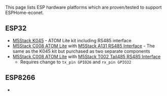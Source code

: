 This page lists ESP hardware platforms which are proven/tested to support ESPHome-econet.

## ESP32
* [M5Stack K045](https://shop.m5stack.com/products/atom-rs485-kit?variant=34787900194980) - ATOM Lite kit including RS485 interface
* [M5Stack C008 ATOM Lite](https://shop.m5stack.com/products/atom-lite-esp32-development-kit?variant=32259605200986) with [M5Stack A131 RS485 Interface](https://shop.m5stack.com/products/atomic-rs485-base) - The same as the K045 kit but purchased as two separate components
* [M5Stack C008 ATOM Lite](https://shop.m5stack.com/products/atom-lite-esp32-development-kit?variant=32259605200986) with [M5Stack T002 Tail485 RS485 Interface](https://shop.m5stack.com/products/atom-tail485?variant=32169041559642)
  * Requires change to `tx_pin GPIO26` and `rx_pin GPIO32` 

## ESP8266
* 